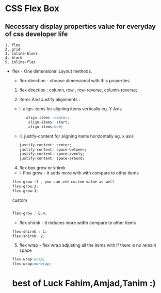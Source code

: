# CSS Flex Box

## Necessary display properties value for everyday of css developer life

    1. flex
    2. grid
    3. inline-block
    4. block
    5. inline-flex


-  flex - One dimensional Layout methods.


    - flex direction - choose dimensional  with this properties

    1. flex direction : column, row , row-reverse, column-reverse;

    2. Items And Justify alignments :

    - I. align-items for aligning items vertically eg. Y Axis

      ```css
         align-items :center;
          align-items: start;
          align-items:end;
        ```

    - II. justify-content for aligning items horizontally eg. x axis

      ```css
      justify-content: center;
      justify-content: space-between;
      justify-content: space-evenly;
      justify-content: space-around;
      ```

    4. flex box grow or shirnk

    - I. Flex grow - it adds more with with compare to other items

    ```css
    flex-grow :1 , you can add custom value as well
    flex-grow:2;
    flex-grow:3;

    ```

    custom

    ```css

    flex-grow : 0.4;
    ```


    - flex shirnk - it reduces more  width compare to other items

    ```css
    flex-shirnk : 1;
    flex-shirnk: 2;

    ```


    5. flex wrap - flex wrap adjusting all the items with if there is no remain space

    ```css
    flex-wrap:wrap;
    flex-wrap:no-wrap;
    ```

    # best of Luck Fahim,Amjad,Tanim :)
